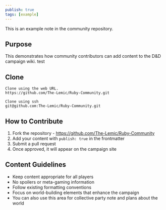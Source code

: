 ```yaml
---
publish: true
tags: [example]
---
```


This is an example note in the community repository. 

## Purpose

This demonstrates how community contributors can add content to the D&D campaign wiki.
 test
## Clone

```
Clone using the web URL.
https://github.com/The-Lemic/Ruby-Community.git

Clone using ssh
git@github.com:The-Lemic/Ruby-Community.git
```

## How to Contribute

1. Fork the repository - https://github.com/The-Lemic/Ruby-Community
2. Add your content with `publish: true` in the frontmatter
3. Submit a pull request
4. Once approved, it will appear on the campaign site

## Content Guidelines

- Keep content appropriate for all players
- No spoilers or meta-gaming information  
- Follow existing formatting conventions
- Focus on world-building elements that enhance the campaign
- You can also use this area for collective party note and plans about the world